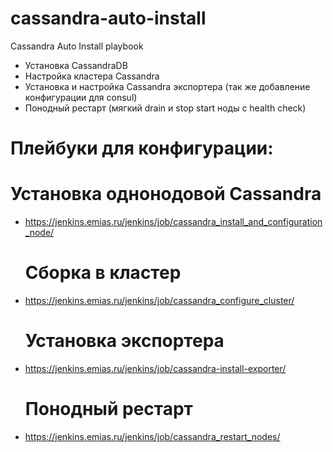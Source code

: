 # cassandra-auto-install

Cassandra Auto Install playbook
- Установка CassandraDB
- Настройка кластера Cassandra
- Установка и настройка Cassandra экспортера (так же добавление конфигурации для consul)
- Понодный рестарт (мягкий drain и stop start ноды с health check)


# Плейбуки для конфигурации:
   # Установка однонодовой Cassandra
 - https://jenkins.emias.ru/jenkins/job/cassandra_install_and_configuration_node/ 

   # Сборка в кластер
 - https://jenkins.emias.ru/jenkins/job/cassandra_configure_cluster/

   # Установка экспортера
 - https://jenkins.emias.ru/jenkins/job/cassandra-install-exporter/

   # Понодный рестарт
 - https://jenkins.emias.ru/jenkins/job/cassandra_restart_nodes/

